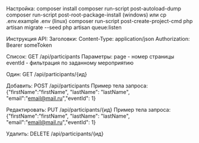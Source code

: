 Настройка:
composer install
composer run-script post-autoload-dump
composer run-script post-root-package-install (windows) или cp .env.example .env (linux)
composer run-script post-create-project-cmd
php artisan migrate --seed
php artisan queue:listen

Инструкция API:
Заголовки:
Content-Type: application/json
Authorization: Bearer someToken

Список:
GET /api/participants
Параметры:
page - номер страницы
eventId - фильтрация по заданному мероприятию

Один:
GET /api/participants/{ид}

Добавить:
POST /api/participants
Пример тела запроса: {"firstName":"firstName", "lastName": "lastName", "email":"email@mail.ru","eventId": 1}

Редактировать:
PUT /api/participants/{ид}
Пример тела запроса: {"firstName":"firstName", "lastName": "lastName", "email":"email@mail.ru","eventId": 1}

Удалить:
DELETE /api/participants/{ид}
